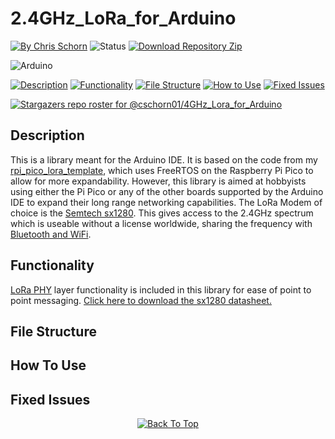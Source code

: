 # 2.4GHz_LoRa_for_Arduino

[![By Chris Schorn](https://img.shields.io/badge/Author-Chris_Schorn-000000?style=for-the-badge)](https://github.com/cschorn01)
![Status](https://img.shields.io/badge/Status-Untested-000000?style=for-the-badge)
[![Download Repository Zip](https://img.shields.io/badge/Download_Repository_Zip-000000?style=for-the-badge)](https://github.com/cschorn01/2.4GHz_Lora_for_Arduino/archive/refs/heads/main.zip)

![Arduino](https://img.shields.io/badge/-Arduino-00979D?style=for-the-badge&logo=Arduino&logoColor=white)
<!-- [![MIT License](https://img.shields.io/badge/License-MIT-A31B34?style=for-the-badge)](https://mit-license.org/)
[![CMake](https://img.shields.io/badge/CMake-%23008FBA.svg?style=for-the-badge&logo=cmake&logoColor=white)](https://cmake.org/)
[![Raspberry Pi](https://img.shields.io/badge/-RaspberryPi-C51A4A?style=for-the-badge&logo=Raspberry-Pi)](https://www.raspberrypi.com/products/raspberry-pi-pico/)
[![Semtech LoRa](https://img.shields.io/badge/LoRa-1CAEED?style=for-the-badge)](https://www.semtech.com/lora)
[![FreeRTOS](https://img.shields.io/badge/FreeRTOS-5CBA5B?style=for-the-badge)](https://www.freertos.org/) -->

[![Description](https://img.shields.io/badge/Description-000000?style=for-the-badge)](https://github.com/cschorn01/2.4GHz_Lora_for_Arduino/tree/main#description)
[![Functionality](https://img.shields.io/badge/Functionality-000000?style=for-the-badge)](https://github.com/cschorn01/2.4GHz_Lora_for_Arduino/tree/main#functionality)
[![File Structure](https://img.shields.io/badge/file_structure-000000?style=for-the-badge)](https://github.com/cschorn01/2.4GHz_Lora_for_Arduino/tree/main#file-structure)
[![How to Use](https://img.shields.io/badge/how_to_use-000000?style=for-the-badge)](https://github.com/cschorn01/2.4GHz_Lora_for_Arduino/tree/main#how-to-use)
[![Fixed Issues](https://img.shields.io/badge/fixed_issues-000000?style=for-the-badge)](https://github.com/cschorn01/2.4GHz_Lora_for_Arduino/blob/main/README.md#fixed-issues)

[![Stargazers repo roster for @cschorn01/4GHz_Lora_for_Arduino](https://reporoster.com/stars/cschorn01/2.4GHz_Lora_for_Arduino)](https://github.com/cschorn01/4GHz_Lora_for_Arduino/stargazers)

<!-- ![GitHub Contributors Image](https://contrib.rocks/image?repo=cschorn01/rpi_pico_lora_template) -->

<!-- [![Top Langs](https://github-readme-stats.vercel.app/api/top-langs/?username=cschorn01&layout=compact&theme=dark)](https://github.com/cschorn01/Lora_Pico_Driver) -->

## Description
This is a library meant for the Arduino IDE. It is based on the code from my [rpi_pico_lora_template](https://github.com/cschorn01/rpi_pico_lora_template/blob/main/README.md), which uses FreeRTOS on the Raspberry Pi Pico to allow for more expandability. However, this library is aimed at hobbyists using either the Pi Pico or any of the other boards supported by the Arduino IDE to expand their long range networking capabilities. The LoRa Modem of choice is the [Semtech sx1280](https://www.semtech.com/products/wireless-rf/lora-connect/sx1280). This gives access to the 2.4GHz spectrum which is useable without a license worldwide, sharing the frequency with [Bluetooth and WiFi](https://semtech.my.salesforce.com/sfc/p/#E0000000JelG/a/44000000MDcO/Ll4bon.4HPwcyXv9fegcfcgbpvLYd7Lx_aZLMzYNLIQ).

## Functionality

[LoRa PHY](https://www.semtech.com/lora/what-is-lora) layer functionality is included in this library for ease of point to point messaging. [Click here to download the sx1280 datasheet.](https://semtech.my.salesforce.com/sfc/p/#E0000000JelG/a/2R000000HoCW/8EVYKPLcthcKCB_cKzApAc6Xf6tAHtn9.UKcOh7SNmg)

## File Structure


## How To Use


## Fixed Issues

<!-- ![Error](https://img.shields.io/badge/Error-A31B34?style=for-the-badge) `arm-none-eabi-gcc: fatal error: cannot read spec file 'nosys.specs': No such file or directory`

![Solution](https://img.shields.io/badge/Solution-5CBA5B?style=for-the-badge) Go to `/usr/bin/local/` delete all files beginning in `arm-none-eabi-` then reinstall the arm toolchain. -->


<div align="center" dir="auto">
  <a href="https://github.com/cschorn01/2.4GHz_Lora_for_Arduino">
    <img src="https://img.shields.io/badge/Back_To_Top-FFFFFF?style=for-the-badge" alt="Back To Top">
  </a>
</div>
